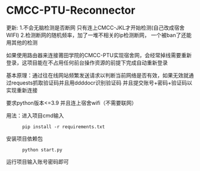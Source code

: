 # CMCC-PTU-Reconnector
 更新:
 1.不会无脑检测是否断网 只有连上CMCC-JKL才开始检测(自己改成宿舍WIFI)
 2.检测断网的随机频率，加了一堆不相关的ip检测断网， 一个被ban了还能用其他的检测


 如果使用路由器来连接莆田学院的CMCC-PTU实现宿舍网，会经常掉线需要重新登录，这项目能在不占用任何前台操作资源的前提下完成自动重新登录
 
基本原理：通过往在线网站频繁发送请求以判断当前网络是否有效，如果无效就通过requests抓取验证码并且用ddddocr识别验证码 并且提交账号+密码+验证码以实现重新连接

要求python版本<=3.9 并且连上宿舍wifi（不需要联网）

用法：进入项目cmd输入



```
	  pip install -r requirements.txt
```

安装项目依赖包
```
	  python start.py
```
 运行项目输入账号密码即可
